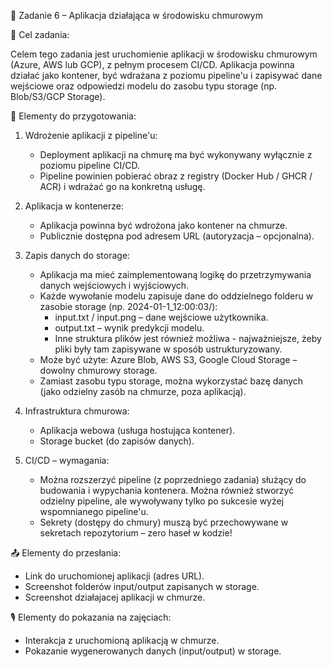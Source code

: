 📌 Zadanie 6 – Aplikacja działająca w środowisku chmurowym

🎯 Cel zadania:

Celem tego zadania jest uruchomienie aplikacji w środowisku chmurowym (Azure, AWS lub GCP), z pełnym procesem CI/CD. Aplikacja powinna działać jako kontener, być wdrażana z poziomu pipeline'u i zapisywać dane wejściowe oraz odpowiedzi modelu do zasobu typu storage (np. Blob/S3/GCP Storage).

📝 Elementy do przygotowania:

1. Wdrożenie aplikacji z pipeline'u:
    * Deployment aplikacji na chmurę ma być wykonywany wyłącznie z poziomu pipeline CI/CD.
    * Pipeline powinien pobierać obraz z registry (Docker Hub / GHCR / ACR) i wdrażać go na konkretną usługę.

2. Aplikacja w kontenerze:
    * Aplikacja powinna być wdrożona jako kontener na chmurze.
    * Publicznie dostępna pod adresem URL (autoryzacja – opcjonalna).

3. Zapis danych do storage:
    * Aplikacja ma mieć zaimplementowaną logikę do przetrzymywania danych wejściowych i wyjściowych.
    * Każde wywołanie modelu zapisuje dane do oddzielnego folderu w zasobie storage (np. 2024-01-1_12:00:03/):
        * input.txt / input.png – dane wejściowe użytkownika.
        * output.txt – wynik predykcji modelu.
        * Inne struktura plików jest również możliwa - najważniejsze, żeby pliki były tam zapisywane w sposób ustrukturyzowany.
    * Może być użyte: Azure Blob, AWS S3, Google Cloud Storage – dowolny chmurowy storage.
    * Zamiast zasobu typu storage, można wykorzystać bazę danych (jako odzielny zasób na chmurze, poza aplikacją).

4. Infrastruktura chmurowa:
    * Aplikacja webowa (usługa hostująca kontener).
    * Storage bucket (do zapisów danych).

5. CI/CD – wymagania:
    * Można rozszerzyć pipeline (z poprzedniego zadania) służący do budowania i wypychania kontenera. Można również stworzyć odzielny pipeline, ale wywoływany tylko po sukcesie wyżej wspomnianego pipeline'u.
    * Sekrety (dostępy do chmury) muszą być przechowywane w sekretach repozytorium – zero haseł w kodzie!

📤 Elementy do przesłania:
* Link do uruchomionej aplikacji (adres URL).
* Screenshot folderów input/output zapisanych w storage.
* Screenshot działajacej aplikacji w chmurze.

🎙️ Elementy do pokazania na zajęciach:
* Interakcja z uruchomioną aplikacją w chmurze.
* Pokazanie wygenerowanych danych (input/output) w storage.
